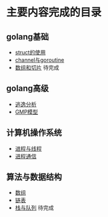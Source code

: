 # 主要内容完成的目录

## golang基础
- [struct的使用](./golang基础/基本类型与运算/struct的使用/struct的使用.md)
- [channel与goroutine](./golang基础/基本类型与运算/channel与goroutine/channel与goroutine.md)
- [数组和切片](./golang基础/基本类型与运算/数组和切片/数组和切片.md) 待完成
## golang高级
- [逃逸分析](./golang高级/逃逸分析/逃逸分析.md)
- [GMP模型](./golang高级/GMP模型/gmp.md)
## 计算机操作系统
- [进程与线程](./计算机操作系统/进程与线程.md)
- [进程通信](./计算机操作系统/进程通信.md)
## 算法与数据结构
- [数组](./数据结构与算法/数组/数组.md)
- [链表](./数据结构与算法/链表/链表.md)
- [栈与队列](./数据结构与算法/栈与队列/栈与队列.md) 待完成